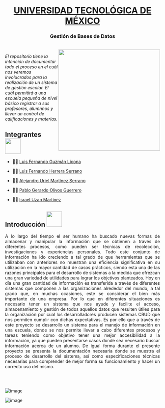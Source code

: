 <h1 align="center"> <a href="https://www.unitec.mx">UNIVERSIDAD TECNOLÓGICA DE MÉXICO</h1> </a>
 <h3 align="center"> Gestión de Bases de Datos </h3></a>
 <br>
<img align='right' src="https://hlassets.paessler.com/common/files/illustration/database-monitoring.png" width="330">
<p><em>El repositorio tiene la intención de documentar todo el proceso en el cuál nos veremos involucrados para la realización de un sistema de gestión escolar. El cuál permitirá a una escuela pequeña de nivel básico registrar a sus profesores, alumnnos y llevar un control de calificaciones y materias.</p></em>

<h2> Integrantes <img src="https://media.giphy.com/media/WUlplcMpOCEmTGBtBW/giphy.gif" width="50"></h2>

- <p align="left">🧑‍💻 <a href="https://github.com/Fernand0Guzman">Luis Fernando Guzmán Licona</p> </a>
- <p align="left">🧑‍💻 <a href="https://www.github.com/ferhs343">Luis Fernando Herrera Serrano</p> </a>
- <p align="left">🧑‍💻 <a href="https://www.github.com/">Alejandro Uriel Martínez Serrano</p> </a>
- <p align="left">🧑‍💻 <a href="https://www.github.com/pabloolivos">Pablo Gerardo Olivos Guerrero</p> </a>
- <p align="left">🧑‍💻 <a href="https://www.github.com/israelu">Israel Uzan Martínez</p> </a>


<h2> Introducción <img src="https://media.giphy.com/media/LmHizjn9igwwa19cIC/giphy.gif" width="50"></h2>
<p align="justify"> A lo largo del tiempo el ser humano ha buscado nuevas formas de almacenar y manipular la información que se obtienen a través de diferentes procesos, como pueden ser técnicas de recolección, investigaciones y experiencias personales. Todo este conjunto de información ha ido creciendo a tal grado de que herramientas que se utilizaban con anteriores no muestran una eficiencia significativa en su utilización en la mayor cantidad de casos prácticos, siendo esta una de las razones principales para el desarrollo de sistemas a la medida que ofrezcan una gran variedad de utilidades para lograr los objetivos planteados.
Hoy en día una gran cantidad de información es transferida a través de diferentes sistemas que componen a las organizaciones alrededor del mundo, a tal grado que, en muchas ocasiones, este se considerar el bien más importante de una empresa. 
Por lo que en diferentes situaciones es necesario tener un sistema que nos ayude y facilite el acceso, almacenamiento y gestión de todos aquellos datos que resulten útiles para la organización por cual los desarrolladores producen sistemas CRUD que nos permiten cumplir con dichas expectativas. 
Es por ello que a través de este proyecto se desarrollo un sistema para el manejo de información en una escuela, donde se nos permite llevar a cabo diferentes procesos y tareas teniendo como objetivo tener una mejor accesibilidad a la información, ya que pueden presentarse casos donde sea necesario buscar información acerca de un alumno. 
De igual forma durante el presente proyecto se presenta la documentación necesaria donde se muestra el proceso de desarrollo del sistema, así como especificaciones técnicas necesarias para comprender de mejor forma su funcionamiento y hacer un correcto uso del mismo.</p>
<br>
<br>


![image](https://user-images.githubusercontent.com/114788305/203656327-01d3af5f-3127-4e05-8add-623007bf149f.png)

![image](https://user-images.githubusercontent.com/114788305/203656365-0ee23bd8-69b4-4b93-a194-6bf09299a88e.png)
